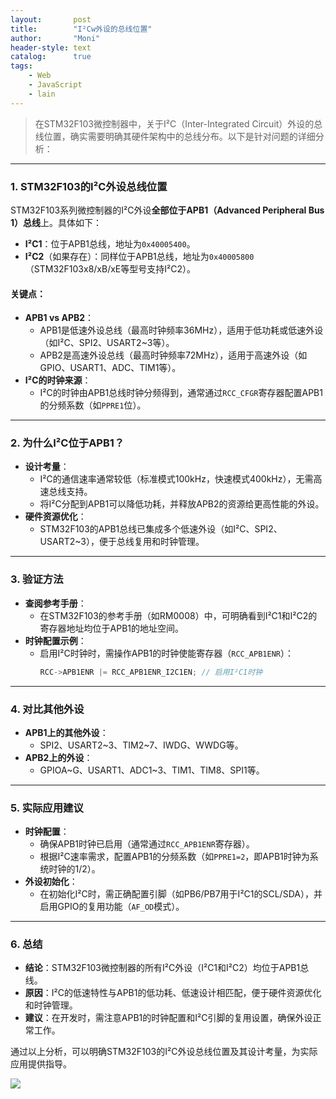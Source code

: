 ```yaml
---
layout:       post
title:        "I²Cw外设的总线位置"
author:       "Moni"
header-style: text
catalog:      true
tags:
    - Web
    - JavaScript
    - lain
---
```


> 在STM32F103微控制器中，关于I²C（Inter-Integrated Circuit）外设的总线位置，确实需要明确其硬件架构中的总线分布。以下是针对问题的详细分析：

---

### **1. STM32F103的I²C外设总线位置**
STM32F103系列微控制器的I²C外设**全部位于APB1（Advanced Peripheral Bus 1）总线**上。具体如下：
- **I²C1**：位于APB1总线，地址为`0x40005400`。
- **I²C2**（如果存在）：同样位于APB1总线，地址为`0x40005800`（STM32F103x8/xB/xE等型号支持I²C2）。

#### **关键点**：
- **APB1 vs APB2**：
  - APB1是低速外设总线（最高时钟频率36MHz），适用于低功耗或低速外设（如I²C、SPI2、USART2~3等）。
  - APB2是高速外设总线（最高时钟频率72MHz），适用于高速外设（如GPIO、USART1、ADC、TIM1等）。
- **I²C的时钟来源**：
  - I²C的时钟由APB1总线时钟分频得到，通常通过`RCC_CFGR`寄存器配置APB1的分频系数（如`PPRE1`位）。

---

### **2. 为什么I²C位于APB1？**
- **设计考量**：
  - I²C的通信速率通常较低（标准模式100kHz，快速模式400kHz），无需高速总线支持。
  - 将I²C分配到APB1可以降低功耗，并释放APB2的资源给更高性能的外设。
- **硬件资源优化**：
  - STM32F103的APB1总线已集成多个低速外设（如I²C、SPI2、USART2~3），便于总线复用和时钟管理。

---

### **3. 验证方法**
- **查阅参考手册**：
  - 在STM32F103的参考手册（如RM0008）中，可明确看到I²C1和I²C2的寄存器地址均位于APB1的地址空间。
- **时钟配置示例**：
  - 启用I²C时钟时，需操作APB1的时钟使能寄存器（`RCC_APB1ENR`）：
    ```c
    RCC->APB1ENR |= RCC_APB1ENR_I2C1EN; // 启用I²C1时钟
    ```

---

### **4. 对比其他外设**
- **APB1上的其他外设**：
  - SPI2、USART2~3、TIM2~7、IWDG、WWDG等。
- **APB2上的外设**：
  - GPIOA~G、USART1、ADC1~3、TIM1、TIM8、SPI1等。

---

### **5. 实际应用建议**
- **时钟配置**：
  - 确保APB1时钟已启用（通常通过`RCC_APB1ENR`寄存器）。
  - 根据I²C速率需求，配置APB1的分频系数（如`PPRE1=2`，即APB1时钟为系统时钟的1/2）。
- **外设初始化**：
  - 在初始化I²C时，需正确配置引脚（如PB6/PB7用于I²C1的SCL/SDA），并启用GPIO的复用功能（`AF_OD`模式）。

---

### **6. 总结**
- **结论**：STM32F103微控制器的所有I²C外设（I²C1和I²C2）均位于APB1总线。
- **原因**：I²C的低速特性与APB1的低功耗、低速设计相匹配，便于硬件资源优化和时钟管理。
- **建议**：在开发时，需注意APB1的时钟配置和I²C引脚的复用设置，确保外设正常工作。

通过以上分析，可以明确STM32F103的I²C外设总线位置及其设计考量，为实际应用提供指导。

![](https://Moni-heng.github.io/img/home-bg.jpg)
